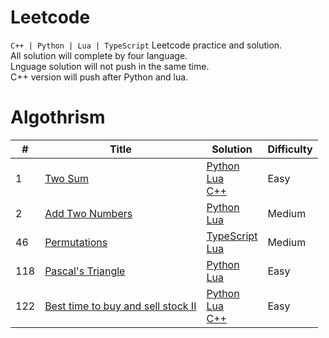 # Leetcode
`C++ | Python | Lua | TypeScript` Leetcode practice and solution.  
All solution will complete by four language.  
Lnguage solution will not push in the same time.  
C++ version will push after Python and lua.

# Algothrism
  
#|Title|Solution| Difficulty
---|---|---|-------|
1|[Two Sum](https://leetcode.com/problems/two-sum/)|[Python](./algothrism/1_TwoSum/PythonSolution.py)<br/>[Lua](./algothrism/1_TwoSum/LuaSolution.lua)<br/>[C++](./algothrism/1_TwoSum/CppSolution.cpp)| Easy 
2|[Add Two Numbers](https://leetcode.com/problems/add-two-numbers/)|[Python](./algothrism/2_AddTwoNumbers/PythonSolution.py)<br/>[Lua](./algothrism/2_AddTwoNumbers/LuaSolution.lua)| Medium  
46|[Permutations](https://leetcode.com/problems/permutations/)|[TypeScript](./algothrism/46_Permutations/TypeScriptSolution.ts)<br/>[Lua](./algothrism/46_Permutations/LuaSolution.lua)| Medium  
118|[Pascal's Triangle](https://leetcode.com/problems/pascals-triangle/)|[Python](./algothrism/118_PascalTriangle/PythonSolution.py)<br/>[Lua](./algothrism/118_PascalTriangle/LuaSolution.lua)| Easy  
122|[Best time to buy and sell stock II](https://leetcode.com/problems/best-time-to-buy-and-sell-stock-ii/)|[Python](./algothrism/122_BTBS/PythonSolution.py)<br/>[Lua](./algothrism/122_BTBS/LuaSolution.lua)<br/>[C++](./algothrism/122_BTBS/CppSolution.cpp)| Easy 


